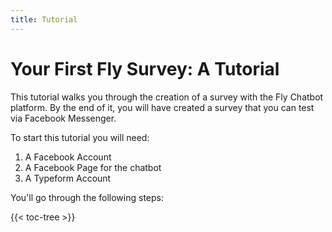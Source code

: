 ```yaml
---
title: Tutorial
---
```


# Your First Fly Survey: A Tutorial

This tutorial walks you through the creation of a survey with the Fly Chatbot platform. By the end of it, you will have created a survey that you can test via Facebook Messenger.

To start this tutorial you will need:

1. A Facebook Account
2. A Facebook Page for the chatbot
3. A Typeform Account

You'll go through the following steps:

{{< toc-tree >}}

